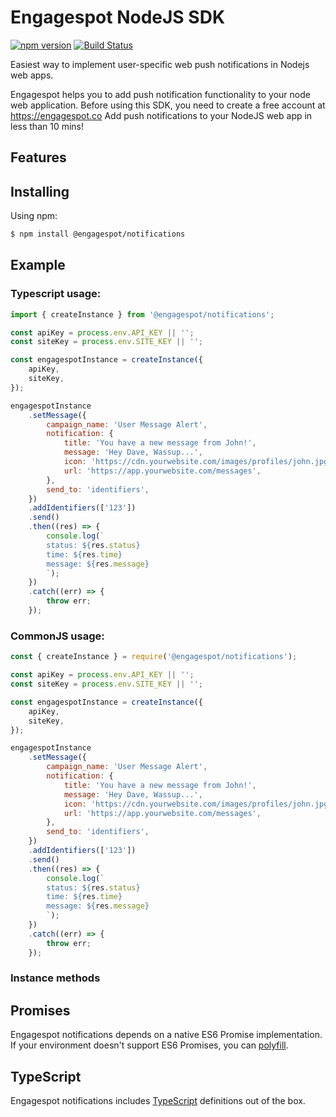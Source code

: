 # Engagespot NodeJS SDK

[![npm version](https://badge.fury.io/js/%40engagespot%2Fnotifications.svg)](https://badge.fury.io/js/%40engagespot%2Fnotifications)
[![Build Status](https://travis-ci.org/Engagespot/engagespot-nodejs.svg?branch=master)](https://travis-ci.org/Engagespot/engagespot-nodejs)

Easiest way to implement user-specific web push notifications in Nodejs web apps.

Engagespot helps you to add push notification functionality to your node web application. Before using this SDK, you need to create a free account at https://engagespot.co
Add push notifications to your NodeJS web app in less than 10 mins!

## Features

## Installing

Using npm:

```bash
$ npm install @engagespot/notifications
```

## Example

### Typescript usage:

```js
import { createInstance } from '@engagespot/notifications';

const apiKey = process.env.API_KEY || '';
const siteKey = process.env.SITE_KEY || '';

const engagespotInstance = createInstance({
    apiKey,
    siteKey,
});

engagespotInstance
    .setMessage({
        campaign_name: 'User Message Alert',
        notification: {
            title: 'You have a new message from John!',
            message: 'Hey Dave, Wassup...',
            icon: 'https://cdn.yourwebsite.com/images/profiles/john.jpg',
            url: 'https://app.yourwebsite.com/messages',
        },
        send_to: 'identifiers',
    })
    .addIdentifiers(['123'])
    .send()
    .then((res) => {
        console.log(`
        status: ${res.status}
        time: ${res.time}
        message: ${res.message}
        `);
    })
    .catch((err) => {
        throw err;
    });
```

### CommonJS usage:

```js
const { createInstance } = require('@engagespot/notifications');

const apiKey = process.env.API_KEY || '';
const siteKey = process.env.SITE_KEY || '';

const engagespotInstance = createInstance({
    apiKey,
    siteKey,
});

engagespotInstance
    .setMessage({
        campaign_name: 'User Message Alert',
        notification: {
            title: 'You have a new message from John!',
            message: 'Hey Dave, Wassup...',
            icon: 'https://cdn.yourwebsite.com/images/profiles/john.jpg',
            url: 'https://app.yourwebsite.com/messages',
        },
        send_to: 'identifiers',
    })
    .addIdentifiers(['123'])
    .send()
    .then((res) => {
        console.log(`
        status: ${res.status}
        time: ${res.time}
        message: ${res.message}
        `);
    })
    .catch((err) => {
        throw err;
    });
```

### Instance methods




## Promises

Engagespot notifications depends on a native ES6 Promise implementation.
If your environment doesn't support ES6 Promises, you can [polyfill](https://github.com/jakearchibald/es6-promise).

## TypeScript
Engagespot notifications includes [TypeScript](http://typescriptlang.org) definitions out of the box.
